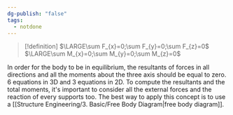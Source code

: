 ```yaml
---
dg-publish: "false"
tags:
  - notdone
---
```

>[!definition]
>$\LARGE\sum F_{x}=0;\sum F_{y}=0;\sum F_{z}=0$
>$\LARGE\sum M_{x}=0;\sum M_{y}=0;\sum M_{z}=0$

In order for the body to be in equilibrium, the resultants of forces in all directions and all the moments about the three axis should be equal to zero.
6 equations in 3D and 3 equations in 2D. 
To compute the resultants and the total moments, it's important to consider all the external forces and the reaction of every supports too. The best way to apply this concept is to use a [[Structure Engineering/3. Basic/Free Body Diagram|free body diagram]].
